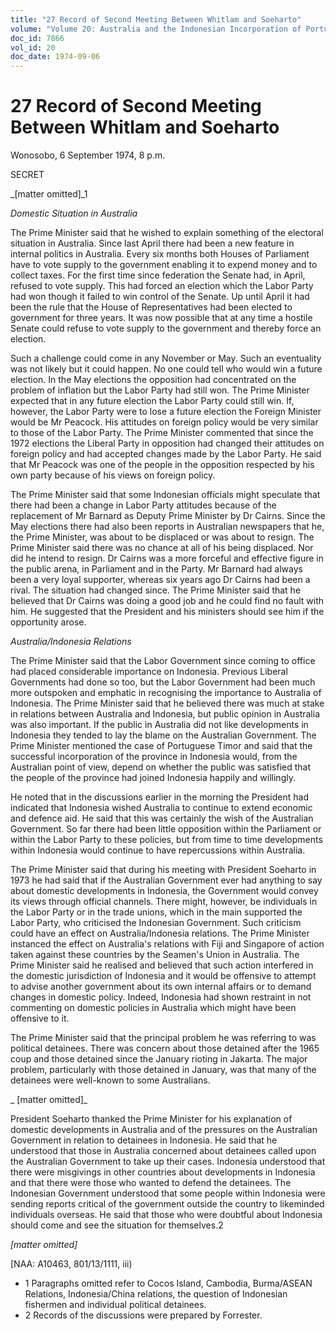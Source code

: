 ```yaml
---
title: "27 Record of Second Meeting Between Whitlam and Soeharto"
volume: "Volume 20: Australia and the Indonesian Incorporation of Portuguese Timor, 1974-1976"
doc_id: 7866
vol_id: 20
doc_date: 1974-09-06
---
```


# 27 Record of Second Meeting Between Whitlam and Soeharto

Wonosobo, 6 September 1974, 8 p.m.

SECRET

_[matter omitted]_1

_Domestic Situation in Australia_

The Prime Minister said that he wished to explain something of the electoral situation in Australia. Since last April there had been a new feature in internal politics in Australia. Every six months both Houses of Parliament have to vote supply to the government enabling it to expend money and to collect taxes. For the first time since federation the Senate had, in April, refused to vote supply. This had forced an election which the Labor Party had won though it failed to win control of the Senate. Up until April it had been the rule that the House of Representatives had been elected to government for three years. It was now possible that at any time a hostile Senate could refuse to vote supply to the government and thereby force an election.

Such a challenge could come in any November or May. Such an eventuality was not likely but it could happen. No one could tell who would win a future election. In the May elections the opposition had concentrated on the problem of inflation but the Labor Party had still won. The Prime Minister expected that in any future election the Labor Party could still win. If, however, the Labor Party were to lose a future election the Foreign Minister would be Mr Peacock. His attitudes on foreign policy would be very similar to those of the Labor Party. The Prime Minister commented that since the 1972 elections the Liberal Party in opposition had changed their attitudes on foreign policy and had accepted changes made by the Labor Party. He said that Mr Peacock was one of the people in the opposition respected by his own party because of his views on foreign policy.

The Prime Minister said that some Indonesian officials might speculate that there had been a change in Labor Party attitudes because of the replacement of Mr Barnard as Deputy Prime Minister by Dr Cairns. Since the May elections there had also been reports in Australian newspapers that he, the Prime Minister, was about to be displaced or was about to resign. The Prime Minister said there was no chance at all of his being displaced. Nor did he intend to resign. Dr Cairns was a more forceful and effective figure in the public arena, in Parliament and in the Party. Mr Barnard had always been a very loyal supporter, whereas six years ago Dr Cairns had been a rival. The situation had changed since. The Prime Minister said that he believed that Dr Cairns was doing a good job and he could find no fault with him. He suggested that the President and his ministers should see him if the opportunity arose.

_Australia/Indonesia Relations_

The Prime Minister said that the Labor Government since coming to office had placed considerable importance on Indonesia. Previous Liberal Governments had done so too, but the Labor Government had been much more outspoken and emphatic in recognising the importance to Australia of Indonesia. The Prime Minister said that he believed there was much at stake in relations between Australia and Indonesia, but public opinion in Australia was also important. If the public in Australia did not like developments in Indonesia they tended to lay the blame on the Australian Government. The Prime Minister mentioned the case of Portuguese Timor and said that the successful incorporation of the province in Indonesia would, from the Australian point of view, depend on whether the public was satisfied that the people of the province had joined Indonesia happily and willingly.

He noted that in the discussions earlier in the morning the President had indicated that Indonesia wished Australia to continue to extend economic and defence aid. He said that this was certainly the wish of the Australian Government. So far there had been little opposition within the Parliament or within the Labor Party to these policies, but from time to time developments within Indonesia would continue to have repercussions within Australia.

The Prime Minister said that during his meeting with President Soeharto in 1973 he had said that if the Australian Government ever had anything to say about domestic developments in Indonesia, the Government would convey its views through official channels. There might, however, be individuals in the Labor Party or in the trade unions, which in the main supported the Labor Party, who criticised the Indonesian Government. Such criticism could have an effect on Australia/Indonesia relations. The Prime Minister instanced the effect on Australia's relations with Fiji and Singapore of action taken against these countries by the Seamen's Union in Australia. The Prime Minister said he realised and believed that such action interfered in the domestic jurisdiction of Indonesia and it would be offensive to attempt to advise another government about its own internal affairs or to demand changes in domestic policy. Indeed, Indonesia had shown restraint in not commenting on domestic policies in Australia which might have been offensive to it.

The Prime Minister said that the principal problem he was referring to was political detainees. There was concern about those detained after the 1965 coup and those detained since the January rioting in Jakarta. The major problem, particularly with those detained in January, was that many of the detainees were well-known to some Australians.

_ [matter omitted]_

President Soeharto thanked the Prime Minister for his explanation of domestic developments in Australia and of the pressures on the Australian Government in relation to detainees in Indonesia. He said that he understood that those in Australia concerned about detainees called upon the Australian Government to take up their cases. Indonesia understood that there were misgivings in other countries about developments in Indonesia and that there were those who wanted to defend the detainees. The Indonesian Government understood that some people within Indonesia were sending reports critical of the government outside the country to likeminded individuals overseas. He said that those who were doubtful about Indonesia should come and see the situation for themselves.2

_[matter omitted]_

[NAA: A10463, 801/13/1111, iii) 

  * 1 Paragraphs omitted refer to Cocos Island, Cambodia, Burma/ASEAN Relations, Indonesia/China relations, the question of Indonesian fishermen and individual political detainees.
  * 2 Records of the discussions were prepared by Forrester.


